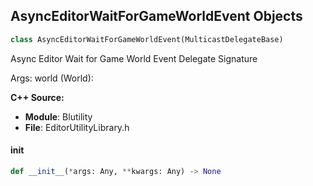 ## AsyncEditorWaitForGameWorldEvent Objects

```python
class AsyncEditorWaitForGameWorldEvent(MulticastDelegateBase)
```

Async Editor Wait for Game World Event  Delegate Signature

Args:
    world (World):

**C++ Source:**

- **Module**: Blutility
- **File**: EditorUtilityLibrary.h

<a id="unreal.AsyncEditorWaitForGameWorldEvent.__init__"></a>

#### __init__

```python
def __init__(*args: Any, **kwargs: Any) -> None
```

<a id="unreal.ForEachActorIteratorSignature"></a>